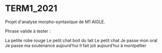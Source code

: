 # TERM1_2021
Projet d'analyse morpho-syntaxique de M1 AIGLE.

Phrase valide à tester : 

La petite robe rouge
Le petit chat boit du lait
Le petit chat
Je passe mon oral
Je passe ma soutenance aujourd’hui
Il fait joli aujourd’hui à montpellier
